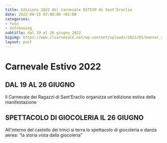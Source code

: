 ```yaml
---
title: Edizione 2022 del Carnevale ESTIVO di Sant’Eraclio
date: 2022-06-15 07:00:00 +01:00
categories:
- foto
- notshowing
subtitle: dal 19 al 26 giugno 2022
bigimg: https://www.ilcarnevale.net/wp-content/uploads/2022/05/banner_2022.jpg
layout: post
---
```

# Carnevale Estivo 2022
## DAL 19 AL 26 GIUGNO

Il Carnevale dei Ragazzi di Sant’Eraclio organizza un'edizione estiva della manifestazione

## SPETTACOLO DI GIOCOLERIA IL 26 GIUGNO
All'interno del castello dei trinci si terra lo spettacolo di giocoleria e danza aerea: “la storia vista dalla giocoleria”

